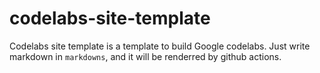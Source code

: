 # codelabs-site-template

Codelabs site template is a template to build Google codelabs.
Just write markdown in `markdowns`, and it will be renderred by github actions. 
